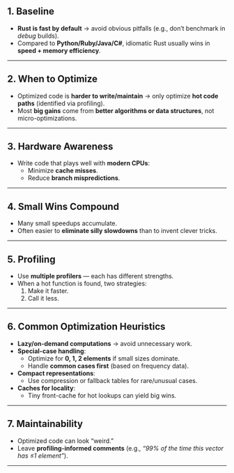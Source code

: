 
## **1. Baseline**

- **Rust is fast by default** → avoid obvious pitfalls (e.g., don’t benchmark in _debug_ builds).
- Compared to **Python/Ruby/Java/C#**, idiomatic Rust usually wins in **speed + memory efficiency**.

---
## **2. When to Optimize**

- Optimized code is **harder to write/maintain** → only optimize **hot code paths** (identified via profiling).
- Most **big gains** come from **better algorithms or data structures**, not micro-optimizations.

---
## **3. Hardware Awareness**

- Write code that plays well with **modern CPUs**:
    - Minimize **cache misses**.
    - Reduce **branch mispredictions**.

---
## **4. Small Wins Compound**

- Many small speedups accumulate.
- Often easier to **eliminate silly slowdowns** than to invent clever tricks.

---
## **5. Profiling**

- Use **multiple profilers** — each has different strengths.
- When a hot function is found, two strategies:
    1. Make it faster.
    2. Call it less.

---
## **6. Common Optimization Heuristics**

- **Lazy/on-demand computations** → avoid unnecessary work.
- **Special-case handling**:
    - Optimize for **0, 1, 2 elements** if small sizes dominate.
    - Handle **common cases first** (based on frequency data).
- **Compact representations**:
    - Use compression or fallback tables for rare/unusual cases.
- **Caches for locality**:
    - Tiny front-cache for hot lookups can yield big wins.

---
## **7. Maintainability**

- Optimized code can look “weird.”
- Leave **profiling-informed comments** (e.g., _“99% of the time this vector has ≤1 element”_).

---